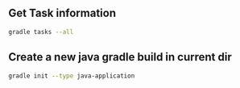 ## Get Task information
```bash
gradle tasks --all
```

## Create a new java gradle build in current dir
```bash
gradle init --type java-application
```